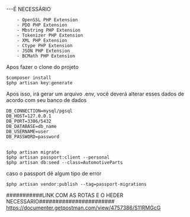 ---É NECESSÁRIO

        - OpenSSL PHP Extension
        - PDO PHP Extension
        - Mbstring PHP Extension
        - Tokenizer PHP Extension
        - XML PHP Extension
        - Ctype PHP Extension
        - JSON PHP Extension
        - BCMath PHP Extension
 


Apos fazer o clone do projeto 

    $composer install
    $php artisan key:generate

Apos isso, irá gerar um arquivo .env, você deverá alterar esses dados de acordo com seu banco de dados

    DB_CONNECTION=mysql/pgsql
    DB_HOST=127.0.0.1
    DB_PORT=3306/5432
    DB_DATABASE=db_name 
    DB_USERNAME=user
    DB_PASSWORD=password


    $php artisan migrate
    $php artisan passport:client --personal
    $php artisan db:seed --class=AutomotiveParts

caso o passport dê algum tipo de error

    $php artisan vendor:publish --tag=passport-migrations




###########LINK COM AS ROTAS E O HEDER NECESSARIO#######################
https://documenter.getpostman.com/view/4757386/S11RMGcG
